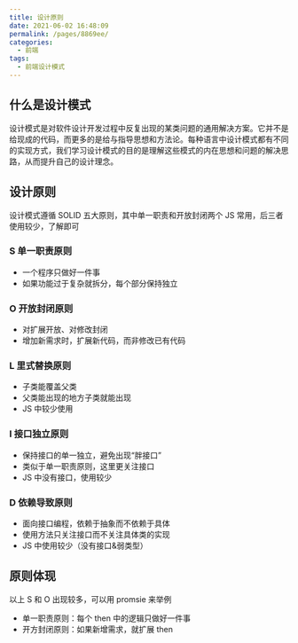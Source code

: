 ```yaml
---
title: 设计原则
date: 2021-06-02 16:48:09
permalink: /pages/8869ee/
categories:
  - 前端
tags:
  - 前端设计模式
---
```

## 什么是设计模式
设计模式是对软件设计开发过程中反复出现的某类问题的通用解决方案。它并不是给现成的代码，而更多的是给与指导思想和方法论。每种语言中设计模式都有不同的实现方式，我们学习设计模式的目的是理解这些模式的内在思想和问题的解决思路，从而提升自己的设计理念。

## 设计原则
设计模式遵循 SOLID 五大原则，其中单一职责和开放封闭两个 JS 常用，后三者使用较少，了解即可

### S 单一职责原则
- 一个程序只做好一件事
- 如果功能过于复杂就拆分，每个部分保持独立

### O 开放封闭原则
- 对扩展开放、对修改封闭
- 增加新需求时，扩展新代码，而非修改已有代码

### L 里式替换原则
- 子类能覆盖父类
- 父类能出现的地方子类就能出现
- JS 中较少使用

### I 接口独立原则
- 保持接口的单一独立，避免出现“胖接口”
- 类似于单一职责原则，这里更关注接口
- JS 中没有接口，使用较少

### D 依赖导致原则
- 面向接口编程，依赖于抽象而不依赖于具体
- 使用方法只关注接口而不关注具体类的实现
- JS 中使用较少（没有接口&弱类型）

## 原则体现
以上 S 和 O 出现较多，可以用 promsie 来举例

- 单一职责原则：每个 then 中的逻辑只做好一件事
- 开方封闭原则：如果新增需求，就扩展 then